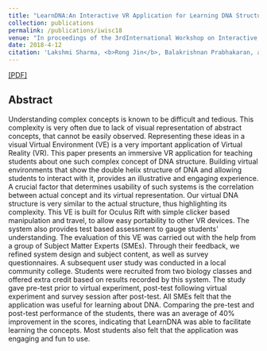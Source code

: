 ```yaml
---
title: "LearnDNA:An Interactive VR Application for Learning DNA Structure"
collection: publications
permalink: /publications/iwisc18
venue: "In proceedings of the 3rdInternational Workshop on Interactive and Spatial Computing"
date: 2018-4-12
citation: 'Lakshmi Sharma, <b>Rong Jin</b>, Balakrishnan Prabhakaran, and Murry Gans. <i>In proceedings of the 3rdInternational Workshop on Interactive and Spatial Computing</i>. <b>IWISC 2018</b>.'
---
```

[[PDF]](https://dl.acm.org/doi/abs/10.1145/3191801.3191810)


## Abstract
Understanding complex concepts is known to be difficult and tedious. This complexity is very often due to lack of visual representation of abstract concepts, that cannot be easily observed. Representing these ideas in a visual Virtual Environment (VE) is a very important application of Virtual Reality (VR). This paper presents an immersive VR application for teaching students about one such complex concept of DNA structure. Building virtual environments that show the double helix structure of DNA and allowing students to interact with it, provides an illustrative and engaging experience. A crucial factor that determines usability of such systems is the correlation between actual concept and its virtual representation. Our virtual DNA structure is very similar to the actual structure, thus highlighting its complexity. This VE is built for Oculus Rift with simple clicker based manipulation and travel, to allow easy portability to other VR devices. The system also provides test based assessment to gauge students' understanding. The evaluation of this VE was carried out with the help from a group of Subject Matter Experts (SMEs). Through their feedback, we refined system design and subject content, as well as survey questionnaires. A subsequent user study was conducted in a local community college. Students were recruited from two biology classes and offered extra credit based on results recorded by this system. The study gave pre-test prior to virtual experiment, post-test following virtual experiment and survey session after post-test.
All SMEs felt that the application was useful for learning about DNA. Comparing the pre-test and post-test performance of the students, there was an average of 40% improvement in the scores, indicating that LearnDNA was able to facilitate learning the concepts. Most students also felt that the application was engaging and fun to use.
